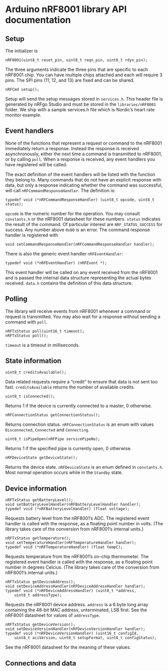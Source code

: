 # Arduino nRF8001 library API documentation

## Setup

The initializer is

    nRF8001(uint8_t reset_pin, uint8_t reqn_pin, uint8_t rdyn_pin);

The three arguments indicate the three pins that are specific to each
nRF8001 chip. You can have multiple chips attached and each will
require 3 pins. The SPI pins (11, 12, and 13) are fixed and can be
shared.

    nRFCmd setup();

Setup will send the setup messages stored in `services.h`. This header
file is generated by nRFgo Studio and must be stored in the
`libraries/nRF8001` folder. We ship with a sample services.h file which
is Nordic’s heart rate monitor example.

## Event handlers

None of the functions that represent a request or command to the nRF8001
immediately return a response. Instead the response is received
asynchronously, either the next time a command is transmitted to nRF8001,
or by calling `poll`. When a response is received, any event handlers
you have registered will be called.

The exact definition of the event handlers will be listed with the
function they belong to. Many commands that do not have an explicit
response with data, but only a response indicating whether the command
was successful, will call `nRFCommandResponseHandler`. The definition is:

    typedef void (*nRFCommandResponseHandler) (uint8_t opcode, uint8_t status);

`opcode` is the numeric number for the operation. You may consult
`constants.h` or the nRF8001 datasheet for these numbers.
`status` indicates the result of the command. Of particular interest
are `NRF_STATUS_SUCCESS` for success. Any number above `0x80` is an error.
The command response handler is registered with

    void setCommandResponseHandler(nRFCommandResponseHandler handler);

There is also the generic event handler `nRFEventHandler`:

    typedef void (*nRFEventHandler) (nRFEvent *);

This event handler will be called on any event received from the nRF8001
and is passed the internal data structure representing the actual
bytes received. `data.h` contains the definition of this data structure.

## Polling

The library will receive events from nRF8001 whenever a command or request
is transmitted. You may also wait for a response without sending a command
with `poll`.

    nRFTxStatus poll(uint16_t timeout);
    nRFTxStatus poll();

`timeout` is a timeout in milliseconds.

## State information

    uint8_t creditsAvailable();

Data related requests require a “credit” to ensure that data is not sent
too fast. `creditsAvailable` returns the number of available credits.

    uint8_t isConnected();

Returns 1 if the device is currently connected to a master, 0 otherwise.

    nRFConnectionStatus getConnectionStatus();

Returns connection status. `nRFConnectionStatus` is an enum with values
`Disconnected`, `Connected` and `Connecting`.

    uint8_t isPipeOpen(nRFPipe servicePipeNo);

Returns 1 if the specified pipe is currently open, 0 otherwise.

    nRFDeviceState getDeviceState();

Returns the device state. `nRFDeviceState` is an enum defined in
`constants.h`. Most normal operation occurs while in the `Standby` state.

## Device information

    nRFTxStatus getBatteryLevel();
    void setBatteryLevelHandler(nRFBatteryLevelHandler handler);
    typedef void (*nRFBatteryLevelHandler) (float voltage);

Requests battery level from the nRF8001’s ADC. The registered event handler
is called with the response, as a floating point number in volts.
(The library takes care of the conversion from nRF8001’s internal units.)

    nRFTxStatus getTemperature();
    void setTemperatureHandler(nRFTemperatureHandler handler);
    typedef void (*nRFTemperatureHandler) (float tempC);

Requests temperature from the nRF8001’s on-chip thermometer. The registered
event handler is called with the response, as a floating point number in
degrees Celcius. (The library takes care of the conversion from nRF8001’s
internal units.)

    nRFTxStatus getDeviceAddress();
    void setDeviceAddressHandler(nRFDeviceAddressHandler handler);
    typedef void (*nRFDeviceAddressHandler) (uint8_t *address,
        uint8_t addressType);

Requests the nRF8001 device address. `address` is a 6 byte long array
containing the 48-bit MAC address, unterminated, LSB first.
See the nRF8001 datasheet for values of `addressType`.

    nRFTxStatus getDeviceVersion();
    void setDeviceVersionHandler(nRFDeviceVersionHandler handler);
    typedef void (*nRFDeviceVersionHandler) (uint16_t configId,
        uint8_t aciVersion, uint8_t setupFormat, uint8_t configStatus);

See the nRF8001 datasheet for the meaning of these values.

## Connections and data